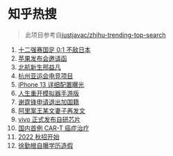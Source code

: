 # 知乎热搜

> 此项目参考自[justjavac/zhihu-trending-top-search](https://github.com/justjavac/zhihu-trending-top-search/blob/main/utils.ts)

<!-- BEGIN -->
  <!-- 最后更新时间:Wed Sep 08 2021 02:21:26 GMT+0000 (Coordinated Universal Time) -->
  1. [十二强赛国足 0:1 不敌日本](https://www.zhihu.com/search?q=国足)
1. [苹果发布会邀请函](https://www.zhihu.com/search?q=苹果发布会)
1. [北航新生邢益凡](https://www.zhihu.com/search?q=邢益凡)
1. [杭州亚运会电竞项目](https://www.zhihu.com/search?q=亚运会)
1. [iPhone 13 详细配置曝光](https://www.zhihu.com/search?q=iPhone13)
1. [人生重开模拟器手游版](https://www.zhihu.com/search?q=人生重开模拟器)
1. [谢霆锋申请退出加国籍](https://www.zhihu.com/search?q=谢霆锋)
1. [阿里案王某文妻子再发文](https://www.zhihu.com/search?q=王某文妻子)
1. [vivo 正式发布自研芯片](https://www.zhihu.com/search?q=vivo)
1. [国内首例 CAR-T 癌症治疗](https://www.zhihu.com/search?q=CAR-T)
1. [2022 秋招开始](https://www.zhihu.com/search?q=2022秋招)
1. [徐勤根自曝学历造假](https://www.zhihu.com/search?q=人类高质量男性)
  <!-- END -->